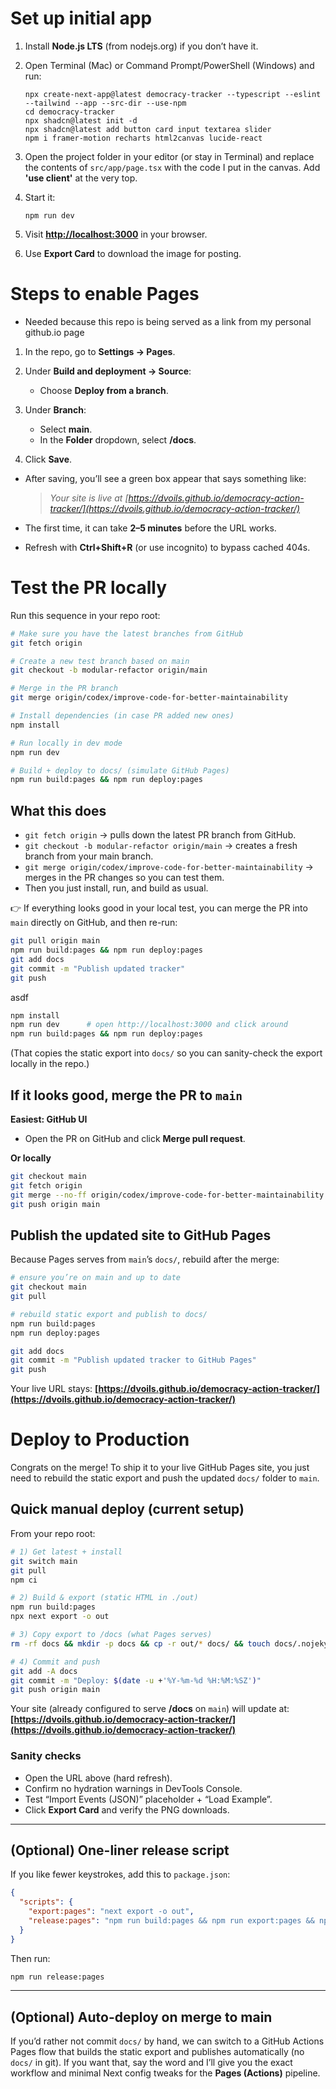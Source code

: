 # Set up initial app

1. Install **Node.js LTS** (from nodejs.org) if you don’t have it.
2. Open Terminal (Mac) or Command Prompt/PowerShell (Windows) and run:

   ```
   npx create-next-app@latest democracy-tracker --typescript --eslint --tailwind --app --src-dir --use-npm
   cd democracy-tracker
   npx shadcn@latest init -d
   npx shadcn@latest add button card input textarea slider
   npm i framer-motion recharts html2canvas lucide-react
   ```
3. Open the project folder in your editor (or stay in Terminal) and replace the contents of `src/app/page.tsx` with the code I put in the canvas. Add **'use client'** at the very top.
4. Start it:

   ```
   npm run dev
   ```
5. Visit **[http://localhost:3000](http://localhost:3000)** in your browser.
6. Use **Export Card** to download the image for posting.

# Steps to enable Pages
+ Needed because this repo is being served as a link from my personal github.io page
1. In the repo, go to **Settings → Pages**.
2. Under **Build and deployment → Source**:

   * Choose **Deploy from a branch**.
3. Under **Branch**:

   * Select **main**.
   * In the **Folder** dropdown, select **/docs**.
4. Click **Save**.


* After saving, you’ll see a green box appear that says something like:

  > *Your site is live at [https://dvoils.github.io/democracy-action-tracker/](https://dvoils.github.io/democracy-action-tracker/)*
* The first time, it can take **2–5 minutes** before the URL works.
* Refresh with **Ctrl+Shift+R** (or use incognito) to bypass cached 404s.

# Test the PR locally

Run this sequence in your repo root:

```bash
# Make sure you have the latest branches from GitHub
git fetch origin

# Create a new test branch based on main
git checkout -b modular-refactor origin/main

# Merge in the PR branch
git merge origin/codex/improve-code-for-better-maintainability

# Install dependencies (in case PR added new ones)
npm install

# Run locally in dev mode
npm run dev

# Build + deploy to docs/ (simulate GitHub Pages)
npm run build:pages && npm run deploy:pages
```

## What this does

* `git fetch origin` → pulls down the latest PR branch from GitHub.
* `git checkout -b modular-refactor origin/main` → creates a fresh branch from your main branch.
* `git merge origin/codex/improve-code-for-better-maintainability` → merges in the PR changes so you can test them.
* Then you just install, run, and build as usual.


👉 If everything looks good in your local test, you can merge the PR into `main` directly on GitHub, and then re-run:

```bash
git pull origin main
npm run build:pages && npm run deploy:pages
git add docs
git commit -m "Publish updated tracker"
git push
```

asdf 

```bash
npm install
npm run dev      # open http://localhost:3000 and click around
npm run build:pages && npm run deploy:pages
```

(That copies the static export into `docs/` so you can sanity-check the export locally in the repo.)

## If it looks good, merge the PR to `main`

**Easiest: GitHub UI**

* Open the PR on GitHub and click **Merge pull request**.

**Or locally**

```bash
git checkout main
git fetch origin
git merge --no-ff origin/codex/improve-code-for-better-maintainability -m "Merge PR #1"
git push origin main
```

## Publish the updated site to GitHub Pages

Because Pages serves from `main`’s `docs/`, rebuild after the merge:

```bash
# ensure you’re on main and up to date
git checkout main
git pull

# rebuild static export and publish to docs/
npm run build:pages
npm run deploy:pages

git add docs
git commit -m "Publish updated tracker to GitHub Pages"
git push
```

Your live URL stays: **[https://dvoils.github.io/democracy-action-tracker/](https://dvoils.github.io/democracy-action-tracker/)**

# Deploy to Production

Congrats on the merge! To ship it to your live GitHub Pages site, you just need to rebuild the static export and push the updated `docs/` folder to `main`.

## Quick manual deploy (current setup)

From your repo root:

```bash
# 1) Get latest + install
git switch main
git pull
npm ci

# 2) Build & export (static HTML in ./out)
npm run build:pages
npx next export -o out

# 3) Copy export to /docs (what Pages serves)
rm -rf docs && mkdir -p docs && cp -r out/* docs/ && touch docs/.nojekyll

# 4) Commit and push
git add -A docs
git commit -m "Deploy: $(date -u +'%Y-%m-%d %H:%M:%SZ')"
git push origin main
```

Your site (already configured to serve **/docs** on `main`) will update at:
**[https://dvoils.github.io/democracy-action-tracker/](https://dvoils.github.io/democracy-action-tracker/)**

### Sanity checks

* Open the URL above (hard refresh).
* Confirm no hydration warnings in DevTools Console.
* Test “Import Events (JSON)” placeholder + “Load Example”.
* Click **Export Card** and verify the PNG downloads.

---

## (Optional) One-liner release script

If you like fewer keystrokes, add this to `package.json`:

```json
{
  "scripts": {
    "export:pages": "next export -o out",
    "release:pages": "npm run build:pages && npm run export:pages && npm run deploy:pages && git add -A docs && git commit -m \"Deploy: $(date -u +'%Y-%m-%d %H:%M:%SZ')\" || true && git push origin main"
  }
}
```

Then run:

```bash
npm run release:pages
```

---

## (Optional) Auto-deploy on merge to main

If you’d rather not commit `docs/` by hand, we can switch to a GitHub Actions Pages flow that builds the static export and publishes automatically (no `docs/` in git). If you want that, say the word and I’ll give you the exact workflow and minimal Next config tweaks for the **Pages (Actions)** pipeline.

